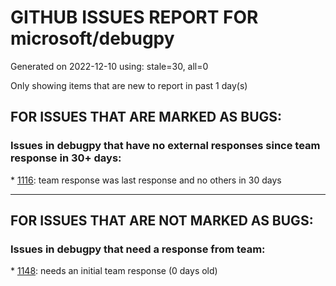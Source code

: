 
# GITHUB ISSUES REPORT FOR microsoft/debugpy


Generated on 2022-12-10 using: stale=30, all=0


Only showing items that are new to report in past 1 day(s)


## FOR ISSUES THAT ARE MARKED AS BUGS:


### Issues in debugpy that have no external responses since team response in 30+ days:


\* [1116](https://github.com/microsoft/debugpy/issues/1116 "Multiprocess Debugger Fails to Launch"): team response was last response and no others in 30 days

---

## FOR ISSUES THAT ARE NOT MARKED AS BUGS:


### Issues in debugpy that need a response from team:


\* [1148](https://github.com/microsoft/debugpy/issues/1148 "ModuleNotFoundError: No module named 'debugpy'"): needs an initial team response (0 days old)
